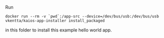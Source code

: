 Run 

```docker run --rm -v `pwd`:/app-src --device=/dev/bus/usb:/dev/bus/usb vkentta/kaios-app-installer install_packaged```

in this folder to install this example hello world app.